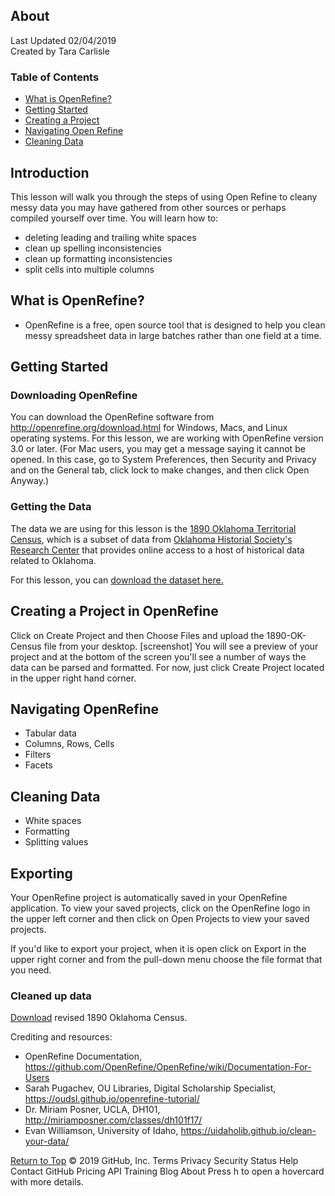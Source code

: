 ## About 
Last Updated 02/04/2019 <br/>
Created by Tara Carlisle
 
### Table of Contents

* [What is OpenRefine?](#what-is-messy-data)
* [Getting Started](#getting-started) 
* [Creating a Project](#creating-a-project)
* [Navigating Open Refine](#navigating-open-refine)
* [Cleaning Data](#cleaning-data)

## Introduction
This lesson will walk you through the steps of using Open Refine to cleany messy data you may have gathered from other sources or perhaps compiled yourself over time. You will learn how to:

- deleting leading and trailing white spaces
- clean up spelling inconsistencies
- clean up formatting inconsistencies
- split cells into multiple columns

## What is OpenRefine?
* OpenRefine is a free, open source tool that is designed to help you clean messy spreadsheet data in large batches rather than one field at a time. 

## Getting Started

### Downloading OpenRefine
You can download the OpenRefine software from http://openrefine.org/download.html for Windows, Macs, and Linux operating systems. For this lesson, we are working with OpenRefine version 3.0 or later. (For Mac users, you may get a message saying it cannot be opened. In this case, go to System Preferences, then Security and Privacy and on the General tab, click lock to make changes, and then click Open Anyway.) 

### Getting the Data
The data we are using for this lesson is the [1890 Oklahoma Territorial Census](https://www.okhistory.org/research/1890), which is a subset of data from [Oklahoma Historial Society's Research Center](https://www.okhistory.org/research/index) that provides online access to a host of historical data related to Oklahoma. 

For this lesson, you can [download the dataset here.](https://github.com/tmcarlisle/OpenRefine-Humanities/blob/master/1890-OK-Census.xlsx) 

## Creating a Project in OpenRefine

Click on Create Project and then Choose Files and upload the 1890-OK-Census file from your desktop. 
[screenshot]  You will see a preview of your project and at the bottom of the screen you'll see a number of ways the data can be parsed and formatted. For now, just click Create Project located in the upper right hand corner.

## Navigating OpenRefine
* Tabular data
* Columns, Rows, Cells
* Filters
* Facets

## Cleaning Data
* White spaces
* Formatting
* Splitting values

## Exporting 
Your OpenRefine project is automatically saved in your OpenRefine application. To view your saved projects, click on the OpenRefine logo in the upper left corner and then click on Open Projects to view your saved projects.

If you'd like to export your project, when it is open click on Export in the upper right corner and from the pull-down menu choose the file format that you need. 

### Cleaned up data
[Download](https://github.com/tmcarlisle/OpenRefine-Humanities/blob/master/1890_OKCensus_rev-02-08-2019.xlsx) revised 1890 Oklahoma Census. 

Crediting and resources: 
* OpenRefine Documentation, https://github.com/OpenRefine/OpenRefine/wiki/Documentation-For-Users
* Sarah Pugachev, OU Libraries, Digital Scholarship Specialist, https://oudsl.github.io/openrefine-tutorial/
* Dr. Miriam Posner, UCLA, DH101, http://miriamposner.com/classes/dh101f17/  
* Evan Williamson, University of Idaho, https://uidaholib.github.io/clean-your-data/


[Return to Top](#about)
© 2019 GitHub, Inc.
Terms
Privacy
Security
Status
Help
Contact GitHub
Pricing
API
Training
Blog
About
Press h to open a hovercard with more details.
